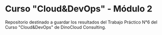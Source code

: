 # Curso "Cloud&DevOps" - Módulo 2

Repositorio destinado a guardar los resultados del Trabajo Práctico N°6 del Curso "Cloud&DevOps" de DinoCloud Consulting.
